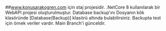 ##www.konusarakogren.com için staj projesidir.
.NetCore 8 kullanılarak bir WebAPI projesi oluşturulmuştur.
Database backup'ını Dosyanın kök klasöründe [Database(Backup)] klasörü altında bulabilirsiniz. Backupta test için örnek veriler vardır.
Main Branch'i günceldir.

